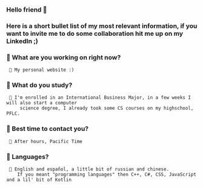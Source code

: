 ### Hello friend 🥤
<!--
**FoxBobaTea/FoxBobaTea** is a ✨ _special_ ✨ repository because its `README.md` (this file) appears on your GitHub profile.

Here are some ideas to get you started:

- 🔭 I’m currently working on ...
- 🌱 I’m currently learning ...
- 👯 I’m looking to collaborate on ...
- 🤔 I’m looking for help with ...
- 💬 Ask me about ...
- 📫 How to reach me: ...
- 😄 Pronouns: ...
- ⚡ Fun fact: ...
-->
### Here is a short bullet list of my most relevant information, if you want to invite me to do some collaboration hit me up on my LinkedIn ;)

 ### 🍓 What are you working on right now? 
     🦊 My personal website :)
 
 ### 🧀 What do you study?
     🐙 I'm enrolled in an International Business Major, in a few weeks I will also start a computer
         science degree, I already took some CS courses on my highschool, PFLC.
         
 ### 🥩 Best time to contact you?
     🦝 After hours, Pacific Time
     
 ### 🥝 Languages?
     🦢 English and español, a little bit of russian and chinese.
        If you meant "programming languages" then C++, C#, CSS, JavaScript and a lil' bit of Kotlin
 
  
 
 
  
  
